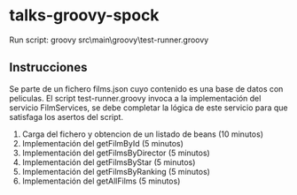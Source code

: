 talks-groovy-spock
==================

Run script:
groovy src\main\groovy\test-runner.groovy

Instrucciones
-------------

Se parte de un fichero films.json cuyo contenido es una base de datos con peliculas. El script test-runner.groovy invoca a la implementación del servicio FilmServices, se debe completar la lógica de este servicio para que satisfaga los asertos del script.

1. Carga del fichero y obtencion de un listado de beans (10 minutos)
2. Implementación del getFilmById (5 minutos)
3. Implementación del getFilmsByDirector (5 minutos)
4. Implementación del getFilmsByStar (5 minutos)
5. Implementación del getFilmsByRanking (5 minutos)
6. Implementación del getAllFilms (5 minutos)
